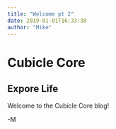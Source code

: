 ```yaml
---
title: "Welcome pt 2"
date: 2019-01-01T16:33:38
author: "Mike"
---
```


Cubicle Core
============

## Expore Life 

Welcome to the Cubicle Core blog!

-M

